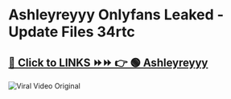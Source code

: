 
 # Ashleyreyyy Onlyfans Leaked - Update Files 34rtc

## <h2><a href="https://clipsfans.com/Ashleyreyyy&ref=git">🔗 Click to LINKS ⏩⏩ 👉 🟢 Ashleyreyyy </a></h2>

<a href="https://clipsfans.com/Ashleyreyyy&ref=git" rel="nofollow" data-target="animated-image.originalLink"><img src="https://i.ibb.co.com/xMMVF88/686577567.gif" alt="Viral Video Original" style="max-width: 100%; display: inline-block;" data-target="animated-image.originalImage"></a>

